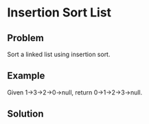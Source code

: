 Insertion Sort List 
===================

Problem
--------

Sort a linked list using insertion sort.

Example
-------

Given 1->3->2->0->null, return 0->1->2->3->null.


Solution
---------
